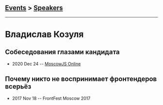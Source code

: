 ## [Events](../README.md) > [Speakers](../speakers.md)
---

# Владислав Козуля

## Собеседования глазами кандидата
- 2020 Dec 24 -- [MoscowJS Online](https://www.youtube.com/watch?v=-hXPLdphL88)    
## Почему никто не воспринимает фронтендеров всерьёз
- 2017 Nov 18 -- FrontFest Moscow 2017    
